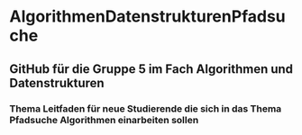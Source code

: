 # AlgorithmenDatenstrukturenPfadsuche
## GitHub für die Gruppe 5 im Fach Algorithmen und Datenstrukturen
### Thema Leitfaden für neue Studierende die sich in das Thema Pfadsuche Algorithmen einarbeiten sollen